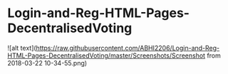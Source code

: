 # Login-and-Reg-HTML-Pages-DecentralisedVoting
![alt text](https://raw.githubusercontent.com/ABHI2206/Login-and-Reg-HTML-Pages-DecentralisedVoting/master/Screenshots/Screenshot from 2018-03-22 10-34-55.png)

